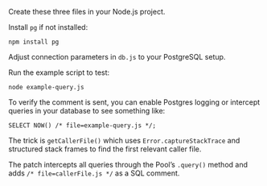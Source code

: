 Create these three files in your Node.js project.

Install `pg` if not installed:

`npm install pg`

Adjust connection parameters in `db.js` to your PostgreSQL setup.

Run the example script to test:

`node example-query.js`

To verify the comment is sent, you can enable Postgres logging or intercept queries in your database to see something like:

`SELECT NOW() /* file=example-query.js */;`

The trick is `getCallerFile()` which uses `Error.captureStackTrace` and structured stack frames to find the first relevant caller file.

The patch intercepts all queries through the Pool’s `.query()` method and adds `/* file=callerFile.js */` as a SQL comment.
